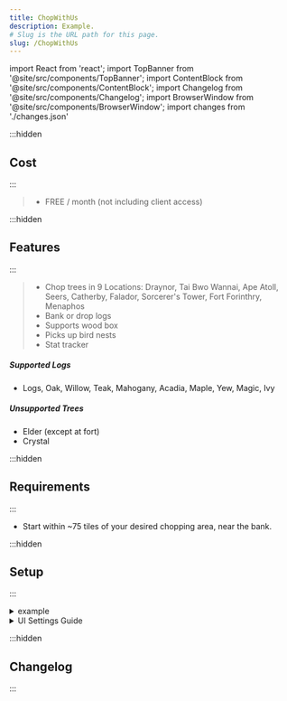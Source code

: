 ```yaml
---
title: ChopWithUs
description: Example.
# Slug is the URL path for this page.
slug: /ChopWithUs
---
```


import React from 'react';
import TopBanner from '@site/src/components/TopBanner';
import ContentBlock from '@site/src/components/ContentBlock';
import Changelog from '@site/src/components/Changelog';
import BrowserWindow from '@site/src/components/BrowserWindow';
import changes from './changes.json'

<TopBanner title="ChopWithUs" version="v1.0.6" skill="Woodcutting">
</TopBanner>

:::hidden

## Cost

:::

<ContentBlock title="Cost">

> - FREE / month (not including client access)

</ContentBlock>

:::hidden

## Features

:::

<ContentBlock title="Features">

> - Chop trees in 9 Locations: Draynor, Tai Bwo Wannai, Ape Atoll, Seers, Catherby, Falador, Sorcerer's Tower, Fort Forinthry, Menaphos
> - Bank or drop logs
> - Supports wood box
> - Picks up bird nests
> - Stat tracker

##### Supported Logs

- Logs, Oak, Willow, Teak, Mahogany, Acadia, Maple, Yew, Magic, Ivy

##### Unsupported Trees

- Elder (except at fort)
- Crystal

</ContentBlock>

:::hidden

## Requirements

:::
<ContentBlock title="Requirements">

- Start within ~75 tiles of your desired chopping area, near the bank.

</ContentBlock>

:::hidden

## Setup

:::
<ContentBlock title="Setup">

<details>
<summary>example</summary>

- example

</details>

<details>
<summary>UI Settings Guide</summary>

- example

</details>

</ContentBlock>

:::hidden

## Changelog

:::

<Changelog changes={changes}>

</Changelog>
